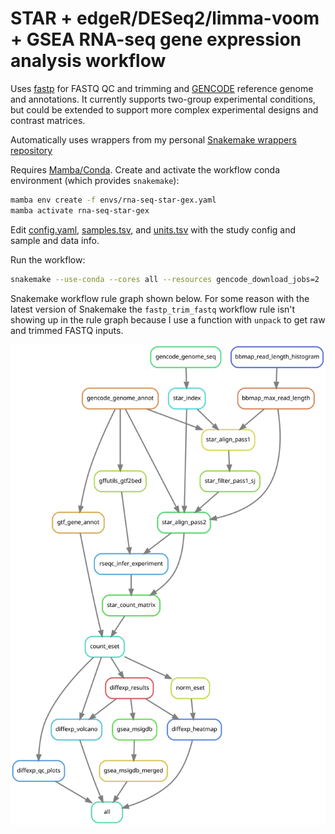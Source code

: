 # STAR + edgeR/DESeq2/limma-voom + GSEA RNA-seq gene expression analysis workflow

Uses [fastp](https://github.com/OpenGene/fastp) for FASTQ QC and trimming
and [GENCODE](https://www.gencodegenes.org/) reference genome and annotations.
It currently supports two-group experimental conditions, but could be extended
to support more complex experimental designs and contrast matrices.

Automatically uses wrappers from my personal
[Snakemake wrappers repository](https://github.com/hermidalc/snakemake-wrappers/)

Requires [Mamba/Conda](https://github.com/conda-forge/miniforge#mambaforge).
Create and activate the workflow conda environment (which provides `snakemake`):

```bash
mamba env create -f envs/rna-seq-star-gex.yaml
mamba activate rna-seq-star-gex
```

Edit [config.yaml](config/config.yaml), [samples.tsv](config/samples.tsv),
and [units.tsv](config/units.tsv) with the study config and sample and data
info.

Run the workflow:

```bash
snakemake --use-conda --cores all --resources gencode_download_jobs=2
```

Snakemake workflow rule graph shown below. For some reason with the latest
version of Snakemake the `fastp_trim_fastq` workflow rule isn't showing up in
the rule graph because I use a function with `unpack` to get raw and trimmed
FASTQ inputs.

![Snakemake rule graph](rna-seq-star-gex.svg)
